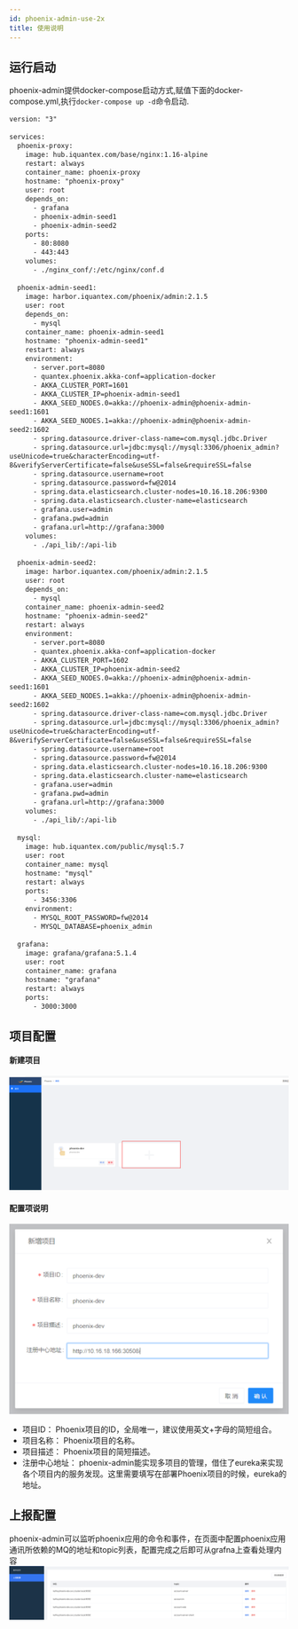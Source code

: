 ```yaml
---
id: phoenix-admin-use-2x
title: 使用说明
---
```

## 运行启动
phoenix-admin提供docker-compose启动方式,赋值下面的docker-compose.yml,执行`docker-compose up -d`命令启动.

``` shell
version: "3"

services:
  phoenix-proxy:
    image: hub.iquantex.com/base/nginx:1.16-alpine
    restart: always
    container_name: phoenix-proxy
    hostname: "phoenix-proxy"
    user: root
    depends_on:
      - grafana
      - phoenix-admin-seed1
      - phoenix-admin-seed2
    ports:
      - 80:8080
      - 443:443
    volumes:
      - ./nginx_conf/:/etc/nginx/conf.d

  phoenix-admin-seed1:
    image: harbor.iquantex.com/phoenix/admin:2.1.5
    user: root
    depends_on:
      - mysql
    container_name: phoenix-admin-seed1
    hostname: "phoenix-admin-seed1"
    restart: always
    environment:
      - server.port=8080
      - quantex.phoenix.akka-conf=application-docker
      - AKKA_CLUSTER_PORT=1601
      - AKKA_CLUSTER_IP=phoenix-admin-seed1
      - AKKA_SEED_NODES.0=akka://phoenix-admin@phoenix-admin-seed1:1601
      - AKKA_SEED_NODES.1=akka://phoenix-admin@phoenix-admin-seed2:1602
      - spring.datasource.driver-class-name=com.mysql.jdbc.Driver
      - spring.datasource.url=jdbc:mysql://mysql:3306/phoenix_admin?useUnicode=true&characterEncoding=utf-8&verifyServerCertificate=false&useSSL=false&requireSSL=false
      - spring.datasource.username=root
      - spring.datasource.password=fw@2014
      - spring.data.elasticsearch.cluster-nodes=10.16.18.206:9300
      - spring.data.elasticsearch.cluster-name=elasticsearch
      - grafana.user=admin
      - grafana.pwd=admin
      - grafana.url=http://grafana:3000
    volumes:
      - ./api_lib/:/api-lib

  phoenix-admin-seed2:
    image: harbor.iquantex.com/phoenix/admin:2.1.5
    user: root
    depends_on:
      - mysql
    container_name: phoenix-admin-seed2
    hostname: "phoenix-admin-seed2"
    restart: always
    environment:
      - server.port=8080
      - quantex.phoenix.akka-conf=application-docker
      - AKKA_CLUSTER_PORT=1602
      - AKKA_CLUSTER_IP=phoenix-admin-seed2
      - AKKA_SEED_NODES.0=akka://phoenix-admin@phoenix-admin-seed1:1601
      - AKKA_SEED_NODES.1=akka://phoenix-admin@phoenix-admin-seed2:1602
      - spring.datasource.driver-class-name=com.mysql.jdbc.Driver
      - spring.datasource.url=jdbc:mysql://mysql:3306/phoenix_admin?useUnicode=true&characterEncoding=utf-8&verifyServerCertificate=false&useSSL=false&requireSSL=false
      - spring.datasource.username=root
      - spring.datasource.password=fw@2014
      - spring.data.elasticsearch.cluster-nodes=10.16.18.206:9300
      - spring.data.elasticsearch.cluster-name=elasticsearch
      - grafana.user=admin
      - grafana.pwd=admin
      - grafana.url=http://grafana:3000
    volumes:
      - ./api_lib/:/api-lib

  mysql:
    image: hub.iquantex.com/public/mysql:5.7
    user: root
    container_name: mysql
    hostname: "mysql"
    restart: always
    ports:
      - 3456:3306
    environment:
      - MYSQL_ROOT_PASSWORD=fw@2014
      - MYSQL_DATABASE=phoenix_admin

  grafana:
    image: grafana/grafana:5.1.4
    user: root
    container_name: grafana
    hostname: "grafana"
    restart: always
    ports:
      - 3000:3000
```

##  项目配置
#### 新建项目
![image-20200115193059777](../../assets/phoenix2.x/phoenix-admin/005.png)
#### 配置项说明
![image-20200115200309243](../../assets/phoenix2.x/phoenix-admin/002.png)
   * 项目ID：
     Phoenix项目的ID，全局唯一，建议使用英文+字母的简短组合。
   * 项目名称：
     Phoenix项目的名称。
   * 项目描述：
     Phoenix项目的简短描述。
   * 注册中心地址：
     phoenix-admin能实现多项目的管理，借住了eureka来实现各个项目内的服务发现。这里需要填写在部署Phoenix项目的时候，eureka的地址。

## 上报配置
phoenix-admin可以监听phoenix应用的命令和事件，在页面中配置phoenix应用通讯所依赖的MQ的地址和topic列表，配置完成之后即可从grafna上查看处理内容
![image-20200115201222406](../../assets/phoenix2.x/phoenix-admin/017.png)

